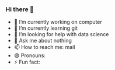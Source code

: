 ### Hi there 👋

- 🔭 I’m currently working on computer
- 🌱 I’m currently learning git
- 🤔 I’m looking for help with data science
- 💬 Ask me about nothing
- 📫 How to reach me: mail
- 😄 Pronouns: 
- ⚡ Fun fact: 
